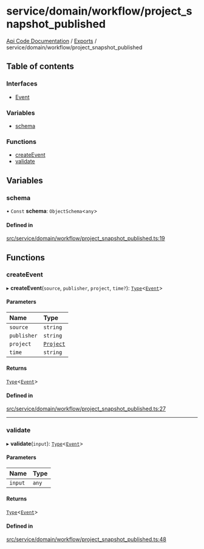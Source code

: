 # service/domain/workflow/project\_snapshot\_published
 
[Api Code Documentation](../README.md) / [Exports](../modules.md) / service/domain/workflow/project\_snapshot\_published

## Table of contents

### Interfaces

- [Event](../interfaces/service_domain_workflow_project_snapshot_published.Event.md)

### Variables

- [schema](service_domain_workflow_project_snapshot_published.md#schema)

### Functions

- [createEvent](service_domain_workflow_project_snapshot_published.md#createevent)
- [validate](service_domain_workflow_project_snapshot_published.md#validate)

## Variables

### schema

• `Const` **schema**: `ObjectSchema`\<`any`\>

#### Defined in

[src/service/domain/workflow/project_snapshot_published.ts:19](https://github.com/openkfw/TruBudget/blob/965031f/api/src/service/domain/workflow/project_snapshot_published.ts#L19)

## Functions

### createEvent

▸ **createEvent**(`source`, `publisher`, `project`, `time?`): [`Type`](result.md#type)\<[`Event`](../interfaces/service_domain_workflow_project_snapshot_published.Event.md)\>

#### Parameters

| Name | Type |
| :------ | :------ |
| `source` | `string` |
| `publisher` | `string` |
| `project` | [`Project`](../interfaces/service_domain_workflow_project.Project.md) |
| `time` | `string` |

#### Returns

[`Type`](result.md#type)\<[`Event`](../interfaces/service_domain_workflow_project_snapshot_published.Event.md)\>

#### Defined in

[src/service/domain/workflow/project_snapshot_published.ts:27](https://github.com/openkfw/TruBudget/blob/965031f/api/src/service/domain/workflow/project_snapshot_published.ts#L27)

___

### validate

▸ **validate**(`input`): [`Type`](result.md#type)\<[`Event`](../interfaces/service_domain_workflow_project_snapshot_published.Event.md)\>

#### Parameters

| Name | Type |
| :------ | :------ |
| `input` | `any` |

#### Returns

[`Type`](result.md#type)\<[`Event`](../interfaces/service_domain_workflow_project_snapshot_published.Event.md)\>

#### Defined in

[src/service/domain/workflow/project_snapshot_published.ts:48](https://github.com/openkfw/TruBudget/blob/965031f/api/src/service/domain/workflow/project_snapshot_published.ts#L48)
